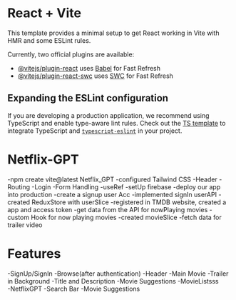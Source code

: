 # React + Vite

This template provides a minimal setup to get React working in Vite with HMR and some ESLint rules.

Currently, two official plugins are available:

- [@vitejs/plugin-react](https://github.com/vitejs/vite-plugin-react/blob/main/packages/plugin-react/README.md) uses [Babel](https://babeljs.io/) for Fast Refresh
- [@vitejs/plugin-react-swc](https://github.com/vitejs/vite-plugin-react-swc) uses [SWC](https://swc.rs/) for Fast Refresh

## Expanding the ESLint configuration

If you are developing a production application, we recommend using TypeScript and enable type-aware lint rules. Check out the [TS template](https://github.com/vitejs/vite/tree/main/packages/create-vite/template-react-ts) to integrate TypeScript and [`typescript-eslint`](https://typescript-eslint.io) in your project.


# Netflix-GPT
 -npm create vite@latest Netflix_GPT
 -configured Tailwind CSS
 -Header
 -Routing
 -Login
 -Form Handling
 -useRef
 -setUp firebase
 -deploy our app into production
 -create a signup user Acc
 -implemented signIn userAPI
 -created ReduxStore with userSlice
 -registered in TMDB website, created a app and access token
 -get data from the API for nowPlaying movies
 -custom Hook for now playing movies
 -created movieSlice
 -fetch data for trailer video

# Features

-SignUp/SignIn 
 -Browse(after authentication)
    -Header
    -Main Movie
        -Trailer in Background
        -Title and Description
        -Movie Suggestions
        -MovieListsss    
-NetflixGPT
    -Search Bar
    -Movie Suggestions       
